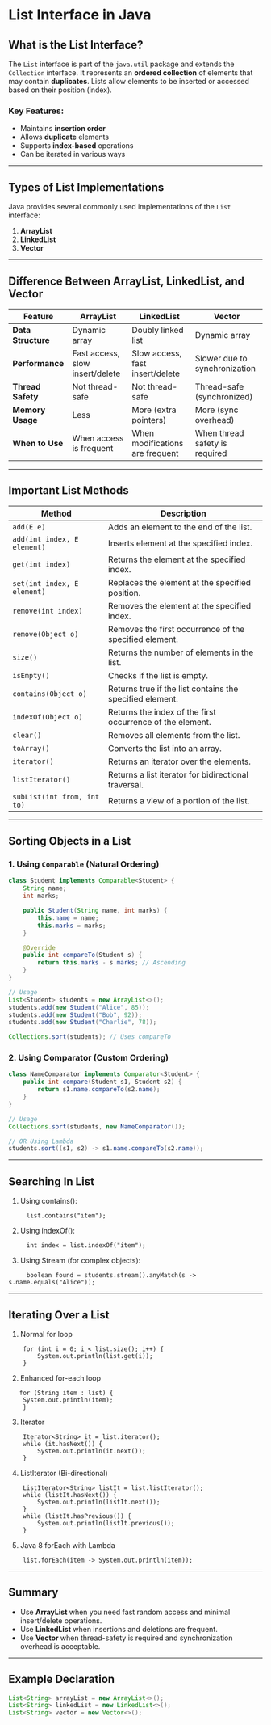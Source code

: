# List Interface in Java

## What is the List Interface?

The `List` interface is part of the `java.util` package and extends the `Collection` interface. It represents an **ordered collection** of elements that may contain **duplicates**. Lists allow elements to be inserted or accessed based on their position (index).

### Key Features:
- Maintains **insertion order**
- Allows **duplicate** elements
- Supports **index-based** operations
- Can be iterated in various ways

---

## Types of List Implementations

Java provides several commonly used implementations of the `List` interface:

1. **ArrayList**
2. **LinkedList**
3. **Vector**

---

## Difference Between ArrayList, LinkedList, and Vector

| Feature                | ArrayList                         | LinkedList                        | Vector                            |
|------------------------|-----------------------------------|-----------------------------------|-----------------------------------|
| **Data Structure**     | Dynamic array                     | Doubly linked list                | Dynamic array                     |
| **Performance**        | Fast access, slow insert/delete   | Slow access, fast insert/delete   | Slower due to synchronization     |
| **Thread Safety**      | Not thread-safe                   | Not thread-safe                   | Thread-safe (synchronized)        |
| **Memory Usage**       | Less                              | More (extra pointers)             | More (sync overhead)              |
| **When to Use**        | When access is frequent           | When modifications are frequent   | When thread safety is required    |

---

## Important List Methods

| Method                          | Description |
|----------------------------------|-------------|
| `add(E e)`                      | Adds an element to the end of the list. |
| `add(int index, E element)`     | Inserts element at the specified index. |
| `get(int index)`                | Returns the element at the specified index. |
| `set(int index, E element)`     | Replaces the element at the specified position. |
| `remove(int index)`             | Removes the element at the specified index. |
| `remove(Object o)`              | Removes the first occurrence of the specified element. |
| `size()`                        | Returns the number of elements in the list. |
| `isEmpty()`                     | Checks if the list is empty. |
| `contains(Object o)`            | Returns true if the list contains the specified element. |
| `indexOf(Object o)`             | Returns the index of the first occurrence of the element. |
| `clear()`                       | Removes all elements from the list. |
| `toArray()`                     | Converts the list into an array. |
| `iterator()`                    | Returns an iterator over the elements. |
| `listIterator()`                | Returns a list iterator for bidirectional traversal. |
| `subList(int from, int to)`     | Returns a view of a portion of the list. |

---

## Sorting Objects in a List

### 1. Using `Comparable` (Natural Ordering)

```java
class Student implements Comparable<Student> {
    String name;
    int marks;

    public Student(String name, int marks) {
        this.name = name;
        this.marks = marks;
    }

    @Override
    public int compareTo(Student s) {
        return this.marks - s.marks; // Ascending
    }
}

// Usage
List<Student> students = new ArrayList<>();
students.add(new Student("Alice", 85));
students.add(new Student("Bob", 92));
students.add(new Student("Charlie", 78));

Collections.sort(students); // Uses compareTo

```
### 2. Using Comparator (Custom Ordering)
```java
class NameComparator implements Comparator<Student> {
    public int compare(Student s1, Student s2) {
        return s1.name.compareTo(s2.name);
    }
}

// Usage
Collections.sort(students, new NameComparator());

// OR Using Lambda
students.sort((s1, s2) -> s1.name.compareTo(s2.name));
```


---

## Searching In List 

1. Using contains():
```
     list.contains("item");
```
2. Using indexOf():
```
     int index = list.indexOf("item");
```
3. Using Stream (for complex objects):
```
     boolean found = students.stream().anyMatch(s -> s.name.equals("Alice"));
```


---

## Iterating Over a List
1. Normal for loop
```
    for (int i = 0; i < list.size(); i++) {
        System.out.println(list.get(i));
    }
```
2. Enhanced for-each loop
```
   for (String item : list) {
    System.out.println(item);
    }
```
3. Iterator
```
    Iterator<String> it = list.iterator();
    while (it.hasNext()) {
        System.out.println(it.next());
    }
```

4. ListIterator (Bi-directional)

```
    ListIterator<String> listIt = list.listIterator();
    while (listIt.hasNext()) {
        System.out.println(listIt.next());
    }
    while (listIt.hasPrevious()) {
        System.out.println(listIt.previous());
    }
```

5. Java 8 forEach with Lambda

```
    list.forEach(item -> System.out.println(item));
```


---

## Summary

- Use **ArrayList** when you need fast random access and minimal insert/delete operations.
- Use **LinkedList** when insertions and deletions are frequent.
- Use **Vector** when thread-safety is required and synchronization overhead is acceptable.

---

## Example Declaration

```java
List<String> arrayList = new ArrayList<>();
List<String> linkedList = new LinkedList<>();
List<String> vector = new Vector<>();
